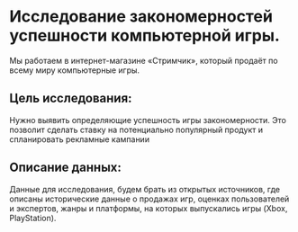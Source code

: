 # Исследование закономерностей успешности компьютерной игры.

Мы работаем в интернет-магазине «Стримчик», который продаёт по всему миру компьютерные игры.

## Цель исследования:

Нужно выявить определяющие успешность игры закономерности.
Это позволит сделать ставку на потенциально популярный продукт и спланировать рекламные кампании

## Описание данных:

Данные для исследования, будем брать из открытых источников, где описаны исторические данные о продажах игр, оценках пользователей и экспертов, жанры и платформы, на которых выпускались игры (Xbox, PlayStation).


